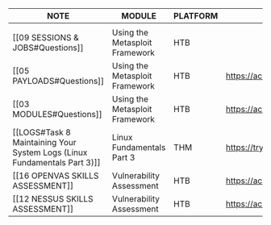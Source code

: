 
| NOTE                                                                     | MODULE                         | PLATFORM | LINK TO LAB                                            |
| ------------------------------------------------------------------------ | ------------------------------ | -------- | ------------------------------------------------------ |
|                                                                          |                                |          |                                                        |
| [[09 SESSIONS & JOBS#Questions]]                                         | Using the Metasploit Framework | HTB      |                                                        |
| [[05 PAYLOADS#Questions]]                                                | Using the Metasploit Framework | HTB      | https://academy.hackthebox.com/module/39/section/407   |
| [[03 MODULES#Questions]]                                                 | Using the Metasploit Framework | HTB      | https://academy.hackthebox.com/module/39/section/404   |
| [[LOGS#Task 8 Maintaining Your System Logs (Linux Fundamentals Part 3)]] | Linux Fundamentals Part 3      | THM      | https://tryhackme.com/room/linuxfundamentalspart3      |
| [[16 OPENVAS SKILLS ASSESSMENT]]                                         | Vulnerability Assessment       | HTB      | https://academy.hackthebox.com/module/108/section/1516 |
| [[12 NESSUS SKILLS ASSESSMENT]]                                          | Vulnerability Assessment       | HTB      | https://academy.hackthebox.com/module/108/section/1233 |
